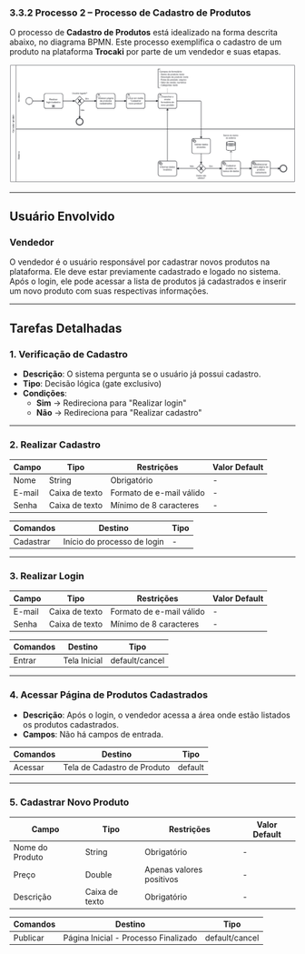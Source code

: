 ### 3.3.2 Processo 2 – Processo de Cadastro de Produtos 

O processo de **Cadastro de Produtos** está idealizado na forma descrita abaixo, no diagrama BPMN. Este processo exemplifica o cadastro de um produto na plataforma **Trocaki** por parte de um vendedor e suas etapas.

![Processo de Cadastro de Produtos](../images/processo02-cadastrar-produto.png "Modelo BPMN do Processo 2.")

---

## **Usuário Envolvido**

### **Vendedor**
O vendedor é o usuário responsável por cadastrar novos produtos na plataforma. Ele deve estar previamente cadastrado e logado no sistema. Após o login, ele pode acessar a lista de produtos já cadastrados e inserir um novo produto com suas respectivas informações.

---

## **Tarefas Detalhadas**

### **1. Verificação de Cadastro**
- **Descrição**: O sistema pergunta se o usuário já possui cadastro.
- **Tipo**: Decisão lógica (gate exclusivo)
- **Condições**:  
  - **Sim** → Redireciona para "Realizar login"  
  - **Não** → Redireciona para "Realizar cadastro"  

---

### **2. Realizar Cadastro**

| **Campo** | **Tipo** | **Restrições** | **Valor Default** |
|-----------|---------|---------------|------------------|
| Nome | String | Obrigatório | - |
| E-mail | Caixa de texto | Formato de e-mail válido | - |
| Senha | Caixa de texto | Mínimo de 8 caracteres | - |

| **Comandos** | **Destino** | **Tipo** |
|-------------|------------|---------|
| Cadastrar | Início do processo de login | - |

---

### **3. Realizar Login**

| **Campo** | **Tipo** | **Restrições** | **Valor Default** |
|-----------|---------|---------------|------------------|
| E-mail | Caixa de texto | Formato de e-mail válido | - |
| Senha | Caixa de texto | Mínimo de 8 caracteres | - |

| **Comandos** | **Destino** | **Tipo** |
|-------------|------------|---------|
| Entrar | Tela Inicial | default/cancel |

---

### **4. Acessar Página de Produtos Cadastrados**
- **Descrição**: Após o login, o vendedor acessa a área onde estão listados os produtos cadastrados.
- **Campos**: Não há campos de entrada.

| **Comandos** | **Destino** | **Tipo** |
|-------------|------------|---------|
| Acessar | Tela de Cadastro de Produto | default |

---

### **5. Cadastrar Novo Produto**

| **Campo** | **Tipo** | **Restrições** | **Valor Default** |
|----------------|---------|--------------------|------------------|
| Nome do Produto | String | Obrigatório | - |
| Preço | Double | Apenas valores positivos | - |
| Descrição | Caixa de texto | Obrigatório | - |

| **Comandos** | **Destino** | **Tipo** |
|-------------|------------------------------|---------|
| Publicar | Página Inicial - Processo Finalizado | default/cancel |

